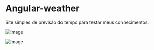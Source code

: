 # Angular-weather

Site simples de previsão do tempo para testar meus conhecimentos.

![image](https://github.com/user-attachments/assets/5269ca63-c1a8-4df2-ba80-c1d20ffb283a)

![image](https://github.com/user-attachments/assets/a4f5cd1e-cbcd-4dc5-ac96-40bf21ec5c4a)

